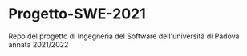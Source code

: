 # Progetto-SWE-2021
Repo del progetto di Ingegneria del Software dell'università di Padova annata 2021/2022
